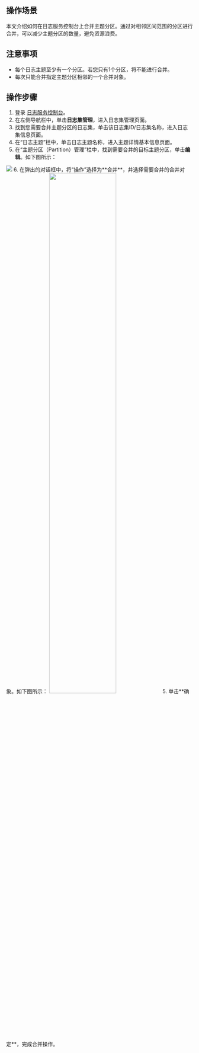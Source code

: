 ## 操作场景
本文介绍如何在日志服务控制台上合并主题分区。通过对相邻区间范围的分区进行合并，可以减少主题分区的数量，避免资源浪费。

## 注意事项

- 每个日志主题至少有一个分区。若您只有1个分区，将不能进行合并。
- 每次只能合并指定主题分区相邻的一个合并对象。

## 操作步骤

1. 登录 [日志服务控制台](https://console.cloud.tencent.com/cls/overview)。
2. 在左侧导航栏中，单击**日志集管理**，进入日志集管理页面。
3. 找到您需要合并主题分区的日志集，单击该日志集ID/日志集名称，进入日志集信息页面。
4. 在“日志主题”栏中，单击日志主题名称，进入主题详情基本信息页面。
5. 在“主题分区（Partition）管理”栏中，找到需要合并的目标主题分区，单击**编辑**。如下图所示：
<img src="https://main.qcloudimg.com/raw/874cb934c61a4a89ae74931fcc1c408e.png"/>
6. 在弹出的对话框中，将“操作”选择为**合并**，并选择需要合并的合并对象。如下图所示：
<img src="https://main.qcloudimg.com/raw/e7b755a98381afea764ed14c01066340.png" style="width: 60%;" />
5. 单击**确定**，完成合并操作。

